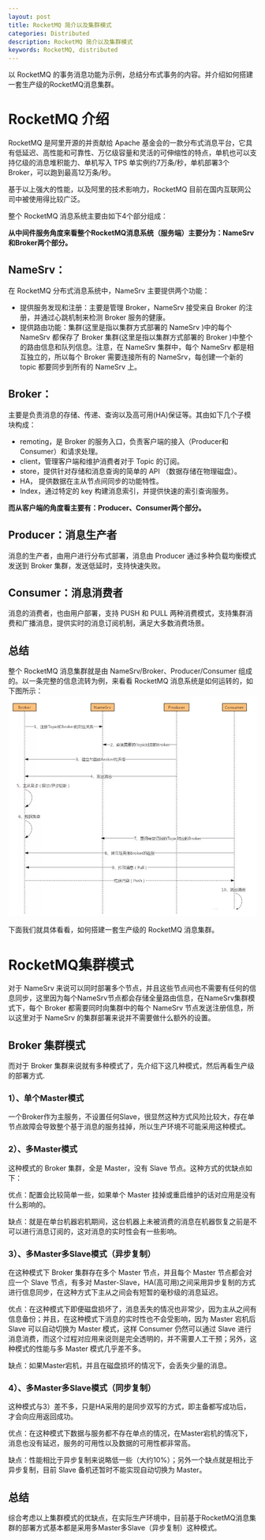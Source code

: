 ```yaml
---
layout: post
title: RocketMQ 简介以及集群模式
categories: Distributed
description: RocketMQ 简介以及集群模式
keywords: RocketMQ, distributed 
---
```

以 RocketMQ 的事务消息功能为示例，总结分布式事务的内容。并介绍如何搭建一套生产级的RocketMQ消息集群。

# RocketMQ 介绍

RocketMQ 是阿里开源的并贡献给 Apache 基金会的一款分布式消息平台，它具有低延迟、高性能和可靠性、万亿级容量和灵活的可伸缩性的特点，单机也可以支持亿级的消息堆积能力、单机写入 TPS 单实例约7万条/秒，单机部署3个 Broker，可以跑到最高12万条/秒。

基于以上强大的性能，以及阿里的技术影响力，RocketMQ 目前在国内互联网公司中被使用得比较广泛。

整个 RocketMQ 消息系统主要由如下4个部分组成：

**从中间件服务角度来看整个RocketMQ消息系统（服务端）主要分为：NameSrv和Broker两个部分。**

## NameSrv：
在 RocketMQ 分布式消息系统中，NameSrv 主要提供两个功能：
- 提供服务发现和注册：主要是管理 Broker，NameSrv 接受来自 Broker 的注册，并通过心跳机制来检测 Broker 服务的健康。
- 提供路由功能：集群(这里是指以集群方式部署的 NameSrv )中的每个 NameSrv 都保存了 Broker 集群(这里是指以集群方式部署的 Broker )中整个的路由信息和队列信息。注意，在 NameSrv 集群中，每个 NameSrv 都是相互独立的，所以每个 Broker 需要连接所有的 NameSrv，每创建一个新的 topic 都要同步到所有的 NameSrv 上。

## Broker：
主要是负责消息的存储、传递、查询以及高可用(HA)保证等。其由如下几个子模块构成：
- remoting，是 Broker 的服务入口，负责客户端的接入（Producer和Consumer）和请求处理。
- client，管理客户端和维护消费者对于 Topic 的订阅。
- store，提供针对存储和消息查询的简单的 API （数据存储在物理磁盘）。
- HA， 提供数据在主从节点间同步的功能特性。
- Index，通过特定的 key 构建消息索引，并提供快速的索引查询服务。


**而从客户端的角度看主要有：Producer、Consumer两个部分。**

## Producer：消息生产者
消息的生产者，由用户进行分布式部署，消息由 Producer 通过多种负载均衡模式发送到 Broker 集群，发送低延时，支持快速失败。

## Consumer：消息消费者
消息的消费者，也由用户部署，支持 PUSH 和 PULL 两种消费模式，支持集群消费和广播消息，提供实时的消息订阅机制，满足大多数消费场景。

## 总结
整个 RocketMQ 消息集群就是由 NameSrv/Broker、Producer/Consumer 组成的。以一条完整的信息流转为例，来看看 RocketMQ 消息系统是如何运转的，如下图所示：
![](/images/posts/distributed/rocketmq1.png)


下面我们就具体看看，如何搭建一套生产级的 RocketMQ 消息集群。

# RocketMQ集群模式

对于 NameSrv 来说可以同时部署多个节点，并且这些节点间也不需要有任何的信息同步，这里因为每个NameSrv节点都会存储全量路由信息，在NameSrv集群模式下，每个 Broker 都需要同时向集群中的每个 NameSrv 节点发送注册信息，所以这里对于 NameSrv 的集群部署来说并不需要做什么额外的设置。

## Broker 集群模式
而对于 Broker 集群来说就有多种模式了，先介绍下这几种模式，然后再看生产级的部署方式.

### 1）、单个Master模式   
一个Broker作为主服务，不设置任何Slave，很显然这种方式风险比较大，存在单节点故障会导致整个基于消息的服务挂掉，所以生产环境不可能采用这种模式。

###  2）、多Master模式  
这种模式的 Broker 集群，全是 Master，没有 Slave 节点。这种方式的优缺点如下：

优点：配置会比较简单一些，如果单个 Master 挂掉或重启维护的话对应用是没有什么影响的。

缺点：就是在单台机器宕机期间，这台机器上未被消费的消息在机器恢复之前是不可以进行消息订阅的，这对消息的实时性会有一些影响。

### 3）、多Master多Slave模式（异步复制）

在这种模式下 Broker 集群存在多个 Master 节点，并且每个 Master 节点都会对应一个 Slave 节点，有多对 Master-Slave，HA(高可用)之间采用异步复制的方式进行信息同步，在这种方式下主从之间会有短暂的毫秒级的消息延迟。

优点：在这种模式下即便磁盘损坏了，消息丢失的情况也非常少，因为主从之间有信息备份；并且，在这种模式下消息的实时性也不会受影响，因为 Master 宕机后Slave 可以自动切换为 Master 模式，这样 Consumer 仍然可以通过 Slave 进行消息消费，而这个过程对应用来说则是完全透明的，并不需要人工干预；另外，这种模式的性能与多 Master 模式几乎差不多。

缺点：如果Master宕机，并且在磁盘损坏的情况下，会丢失少量的消息。

### 4）、多Master多Slave模式（同步复制）

这种模式与3）差不多，只是HA采用的是同步双写的方式，即主备都写成功后，才会向应用返回成功。

优点：在这种模式下数据与服务都不存在单点的情况，在Master宕机的情况下，消息也没有延迟，服务的可用性以及数据的可用性都非常高。

缺点：性能相比于异步复制来说略低一些（大约10%）；另外一个缺点就是相比于异步复制，目前 Slave 备机还暂时不能实现自动切换为 Master。


## 总结

综合考虑以上集群模式的优缺点，在实际生产环境中，目前基于RocketMQ消息集群的部署方式基本都是采用多Master多Slave（异步复制）这种模式。

